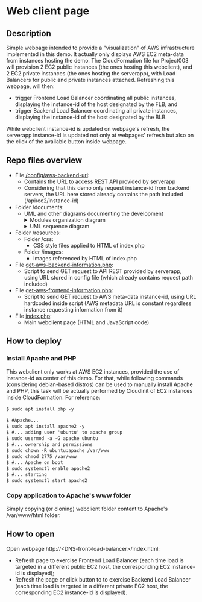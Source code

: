 # Web client page

## Description

Simple webpage intended to provide a "visualization" of AWS infrastructure implemented in this demo. It actually only displays AWS EC2 meta-data from instances hosting the demo.
The CloudFormation file for Project003 will provision 2 EC2 public instances (the ones hosting this webclient), and 2 EC2 private instances (the ones hosting the serverapp), with Load Balancers for public and private instances attached. Refreshing this webpage, will then:
* trigger Frontend Load Balancer coordinating all public instances, displaying the instance-id of the host designated by the FLB; and
* trigger Backend Load Balancer coordinating all private instances, displaying the instance-id of the host designated by the BLB.

While webclient instance-id is updated on webpage's refresh, the serverapp instance-id is updated not only at webpages' refresh but also on the click of the available button inside webpage.

## Repo files overview

* File [/config/aws-backend-url](config/aws-backend-url]):
  * Contains the URL to access REST API provided by serverapp
  * Considering that this demo only request instance-id from backend servers, the URL here stored already contains the path included (/api/ec2/instance-id)
* Folder /documents:
  * UML and other diagrams documenting the development
    <details><summary>Modules organization diagram</summary><img src="documents/modules-organization-diagram.png"></details>
	<details><summary>UML sequence diagram</summary><img src="documents/uml-sequence-diagram.png"></details>
* Folder /resources:
  * Folder /css:
    * CSS style files applied to HTML of index.php
  * Folder /images:
    * Images referenced by HTML of index.php
* File [get-aws-backend-information.php](get-aws-backend-information.php):
  * Script to send GET request to API REST provided by serverapp, using URL stored in config file (which already contains request path included)
* File [get-aws-frontend-information.php](get-aws-frontend-information.php):
  * Script to send GET request to AWS meta-data instance-id, using URL hardcoded inside script (AWS metadata URL is constant regardless instance requesting information from it)
* File [index.php](index.php):
  * Main webclient page (HTML and JavaScript code)

## How to deploy

### Install Apache and PHP

This webclient only works at AWS EC2 instances, provided the use of instance-id as center of this demo. For that, while following commands (considering debian-based distros) can be used to manually install Apache and PHP, this task will be actually performed by CloudInit of EC2 instances inside CloudFormation. For reference:

```
$ sudo apt install php -y
```
```
$ #Apache...
$ sudo apt install apache2 -y
$ #... adding user 'ubuntu' to apache group
$ sudo usermod -a -G apache ubuntu
$ #... ownership and permissions
$ sudo chown -R ubuntu:apache /var/www
$ sudo chmod 2775 /var/www
$ #... Apache on boot
$ sudo systemctl enable apache2
$ #... starting
$ sudo systemctl start apache2
```

### Copy application to Apache's www folder

Simply copying (or cloning) webclient folder content to Apache's /var/www/html folder.

## How to open

Open webpage http://\<DNS-front-load-balancer\>/index.html:
* Refresh page to exercise Frontend Load Balancer (each time load is targeted in a different public EC2 host, the corresponding EC2 instance-id is displayed);
* Refresh the page or click button to to exercise Backend Load Balancer (each time load is targeted in a different private EC2 host, the corresponding EC2 instance-id is displayed).
